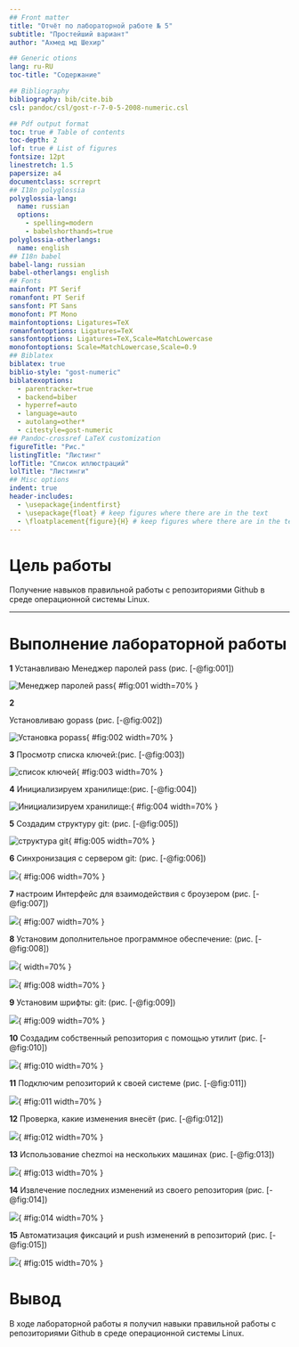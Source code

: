 ```yaml
---
## Front matter
title: "Отчёт по лабораторной работе № 5"
subtitle: "Простейший вариант"
author: "Ахмед мд Шехир"

## Generic otions
lang: ru-RU
toc-title: "Содержание"

## Bibliography
bibliography: bib/cite.bib
csl: pandoc/csl/gost-r-7-0-5-2008-numeric.csl

## Pdf output format
toc: true # Table of contents
toc-depth: 2
lof: true # List of figures
fontsize: 12pt
linestretch: 1.5
papersize: a4
documentclass: scrreprt
## I18n polyglossia
polyglossia-lang:
  name: russian
  options:
	- spelling=modern
	- babelshorthands=true
polyglossia-otherlangs:
  name: english
## I18n babel
babel-lang: russian
babel-otherlangs: english
## Fonts
mainfont: PT Serif
romanfont: PT Serif
sansfont: PT Sans
monofont: PT Mono
mainfontoptions: Ligatures=TeX
romanfontoptions: Ligatures=TeX
sansfontoptions: Ligatures=TeX,Scale=MatchLowercase
monofontoptions: Scale=MatchLowercase,Scale=0.9
## Biblatex
biblatex: true
biblio-style: "gost-numeric"
biblatexoptions:
  - parentracker=true
  - backend=biber
  - hyperref=auto
  - language=auto
  - autolang=other*
  - citestyle=gost-numeric
## Pandoc-crossref LaTeX customization
figureTitle: "Рис."
listingTitle: "Листинг"
lofTitle: "Список иллюстраций"
lolTitle: "Листинги"
## Misc options
indent: true
header-includes:
  - \usepackage{indentfirst}
  - \usepackage{float} # keep figures where there are in the text
  - \floatplacement{figure}{H} # keep figures where there are in the text
---
```


# Цель работы

Получение навыков правильной работы с репозиториями Github в среде операционной системы Linux.

***

# Выполнение лабораторной работы

 **1**
Устанавливаю  Менеджер паролей pass (рис. [-@fig:001])

![Менеджер паролей pass](image/1.png){  #fig:001 width=70%  }


 **2**

Установливаю gopass (рис. [-@fig:002])

![Установка popass](image/2.png){  #fig:002 width=70%  }

 **3**
Просмотр списка ключей:(рис. [-@fig:003])

![список ключей](image/3.png){ #fig:003 width=70% }

 **4**
Инициализируем хранилище:(рис. [-@fig:004])

![Инициализируем хранилище:](image/4.png){ #fig:004 width=70% }

 **5**
Создадим структуру git: (рис. [-@fig:005])

![структура git](image/5.png){ #fig:005 width=70% }

 **6**
Cинхронизация с сервером git: (рис. [-@fig:006])

![](image/6.png){ #fig:006 width=70% }

 **7**
настроим Интерфейс для взаимодействия с броузером (рис. [-@fig:007])

![](image/8.png){ #fig:007 width=70% }

 **8**
Установим дополнительное программное обеспечение: (рис. [-@fig:008])

![](image/9.png){ width=70% }

![](image/10.png){ #fig:008 width=70% }

 **9**
Установим шрифты: git: (рис. [-@fig:009])

![](image/12.png){ #fig:009 width=70% }

 **10**
Создадим собственный репозитория с помощью утилит (рис. [-@fig:010])

![](image/13.png){ #fig:010 width=70% }

 **11**
Подключим репозиторий к своей системе (рис. [-@fig:011])

![](image/14.png){ #fig:011 width=70% }

 **12**
Проверка, какие изменения внесёт (рис. [-@fig:012])

![](image/15.png){ #fig:012 width=70% }

 **13**
Использование chezmoi на нескольких машинах (рис. [-@fig:013])

![](image/18.png){ #fig:013 width=70% }

 **14**
Извлечение последних изменений из своего репозитория  (рис. [-@fig:014])

![](image/19.png){ #fig:014 width=70% }

 **15**
Автоматизация фиксаций и push изменений в репозиторий (рис. [-@fig:015])

![](image/20.png){ #fig:015 width=70% }



# Вывод

 В ходе лабораторной работы я получил навыки правильной работы с репозиториями Github в среде операционной системы Linux.